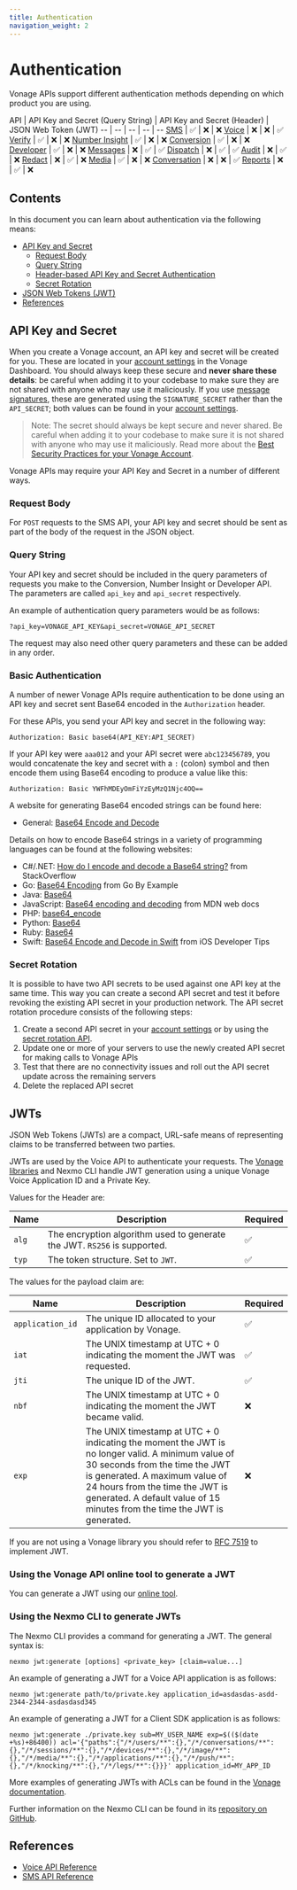 ```yaml
---
title: Authentication
navigation_weight: 2
---
```


# Authentication

Vonage APIs support different authentication methods depending on which product you are using.

API | API Key and Secret (Query String) | API Key and Secret (Header) | JSON Web Token (JWT)
-- | -- | -- | -- | --
[SMS](/api/sms) | ✅ | ❌ | ❌
[Voice](/api/voice) | ❌ | ❌ | ✅
[Verify](/api/verify) | ✅ | ❌ | ❌ 
[Number Insight](/api/number-insight) | ✅ | ❌ | ❌
[Conversion](/api/conversion) | ✅ | ❌ | ❌
[Developer](/api/developer) | ✅ | ❌ | ❌ 
[Messages](/api/messages-olympus) | ❌ | ✅ | ✅ 
[Dispatch](/api/dispatch) | ❌ | ✅ | ✅ 
[Audit](/api/audit) | ❌ | ✅ | ❌ 
[Redact](/api/redact) | ❌ | ✅ | ❌ 
[Media](/api/media) | ✅ | ❌ | ❌
[Conversation](/api/conversation) | ❌ | ❌ | ✅ 
[Reports](/api/reports) | ❌ | ✅ | ❌ 

## Contents

In this document you can learn about authentication via the following means:

  - [API Key and Secret](#api-key-and-secret)
    - [Request Body](#request-body)
    - [Query String](#query-string)
    - [Header-based API Key and Secret Authentication](#header-based-api-key-and-secret-authentication)
    - [Secret Rotation](#secret-rotation)
  - [JSON Web Tokens (JWT)](#json-web-tokens-jwt)
  - [References](#references)

## API Key and Secret

When you create a Vonage account, an API key and secret will be created for you. These are located in your [account settings](https://dashboard.nexmo.com/settings) in the Vonage Dashboard. You should always keep these secure and **never share these details**: be careful when adding it to your codebase to make sure they are not shared with anyone who may use it maliciously. If you use [message signatures](/concepts/guides/signing-messages), these are generated using the `SIGNATURE_SECRET` rather than the `API_SECRET`; both values can be found in your [account settings](https://dashboard.nexmo.com/settings).

> Note: The secret should always be kept secure and never shared. Be careful when adding it to your codebase to make sure it is not shared with anyone who may use it maliciously. Read more about the [Best Security Practices for your Vonage Account](https://help.nexmo.com/hc/en-us/articles/115014939548).

Vonage APIs may require your API Key and Secret in a number of different ways.

### Request Body

For `POST` requests to the SMS API, your API key and secret should be sent as part of the body of the request in the JSON object.

### Query String

Your API key and secret should be included in the query parameters of requests you make to the Conversion, Number Insight or Developer API. The parameters are called `api_key` and `api_secret` respectively.

An example of authentication query parameters would be as follows:

```
?api_key=VONAGE_API_KEY&api_secret=VONAGE_API_SECRET
```

The request may also need other query parameters and these can be added in any order.

### Basic Authentication

A number of newer Vonage APIs require authentication to be done using an API key and secret sent Base64 encoded in the `Authorization` header.

For these APIs, you send your API key and secret in the following way:

```
Authorization: Basic base64(API_KEY:API_SECRET)
```

If your API key were `aaa012` and your API secret were `abc123456789`, you would concatenate the key and secret with a `:` (colon) symbol and then encode them using Base64 encoding to produce a value like this:

```
Authorization: Basic YWFhMDEyOmFiYzEyMzQ1Njc4OQ==
```

A website for generating Base64 encoded strings can be found here:

* General: [Base64 Encode and Decode](https://www.base64encode.org/)

Details on how to encode Base64 strings in a variety of programming languages can be found at the following websites:

* C#/.NET: [How do I encode and decode a Base64 string?](https://stackoverflow.com/questions/11743160/how-do-i-encode-and-decode-a-base64-string) from StackOverflow
* Go: [Base64 Encoding](https://gobyexample.com/base64-encoding) from Go By Example
* Java: [Base64](https://docs.oracle.com/javase/8/docs/api/java/util/Base64.html)
* JavaScript: [Base64 encoding and decoding](https://developer.mozilla.org/en-US/docs/Web/API/WindowBase64/Base64_encoding_and_decoding) from MDN web docs
* PHP: [base64_encode](https://secure.php.net/manual/en/function.base64-encode.php)
* Python: [Base64](https://docs.python.org/2/library/base64.html)
* Ruby: [Base64](https://ruby-doc.org/stdlib-2.5.0/libdoc/base64/rdoc/Base64.html)
* Swift: [Base64 Encode and Decode in Swift](http://iosdevelopertips.com/swift-code/base64-encode-decode-swift.html) from iOS Developer Tips

### Secret Rotation

It is possible to have two API secrets to be used against one API key at the same time. This way you can create a second API secret and test it before revoking the existing API secret in your production network. The API secret rotation procedure consists of the following steps:

1. Create a second API secret in your [account settings](https://dashboard.nexmo.com/settings) or by using  the [secret rotation API](/api/account/secret-management).
2. Update one or more of your servers to use the newly created API secret for making calls to Vonage APIs
3. Test that there are no connectivity issues and roll out the API secret update across the remaining servers
4. Delete the replaced API secret

## JWTs

JSON Web Tokens (JWTs) are a compact, URL-safe means of representing claims to be transferred between two parties.

JWTs are used by the Voice API to authenticate your requests. The [Vonage libraries](/tools) and Nexmo CLI handle JWT generation using a unique Vonage Voice Application ID and a Private Key.

Values for the Header are:

Name | Description | Required
-- | -- | --
`alg` | The encryption algorithm used to generate the JWT. `RS256` is supported. | ✅
`typ` | The token structure. Set to `JWT`. | ✅

The values for the payload claim are:

Name | Description | Required
-- | -- | --
`application_id` | The unique ID allocated to your application by Vonage. | ✅
`iat` | The UNIX timestamp at UTC + 0 indicating the moment the JWT was requested. | ✅
`jti` | The unique ID of the JWT. | ✅
`nbf` | The UNIX timestamp at UTC + 0 indicating the moment the JWT became valid. | ❌
`exp` | The UNIX timestamp at UTC + 0 indicating the moment the JWT is no longer valid. A minimum value of 30 seconds from the time the JWT is generated. A maximum value of 24 hours from the time the JWT is generated. A default value of 15 minutes from the time the JWT is generated. | ❌

If you are not using a Vonage library you should refer to [RFC 7519](https://tools.ietf.org/html/rfc7519) to implement JWT.

### Using the Vonage API online tool to generate a JWT

You can generate a JWT using our [online tool](/jwt).

### Using the Nexmo CLI to generate JWTs

The Nexmo CLI provides a command for generating a JWT. The general syntax is:

``` shell
nexmo jwt:generate [options] <private_key> [claim=value...]
```

An example of generating a JWT for a Voice API application is as follows:

``` shell
nexmo jwt:generate path/to/private.key application_id=asdasdas-asdd-2344-2344-asdasdasd345
```

An example of generating a JWT for a Client SDK application is as follows:

``` shell
nexmo jwt:generate ./private.key sub=MY_USER_NAME exp=$(($(date +%s)+86400)) acl='{"paths":{"/*/users/**":{},"/*/conversations/**":{},"/*/sessions/**":{},"/*/devices/**":{},"/*/image/**":{},"/*/media/**":{},"/*/applications/**":{},"/*/push/**":{},"/*/knocking/**":{},"/*/legs/**":{}}}' application_id=MY_APP_ID
```

More examples of generating JWTs with ACLs can be found in the [Vonage documentation](/conversation/guides/jwt-acl).

Further information on the Nexmo CLI can be found in its [repository on GitHub](https://github.com/Nexmo/nexmo-cli).

## References

* [Voice API Reference](/api/voice)
* [SMS API Reference](/api/sms)
